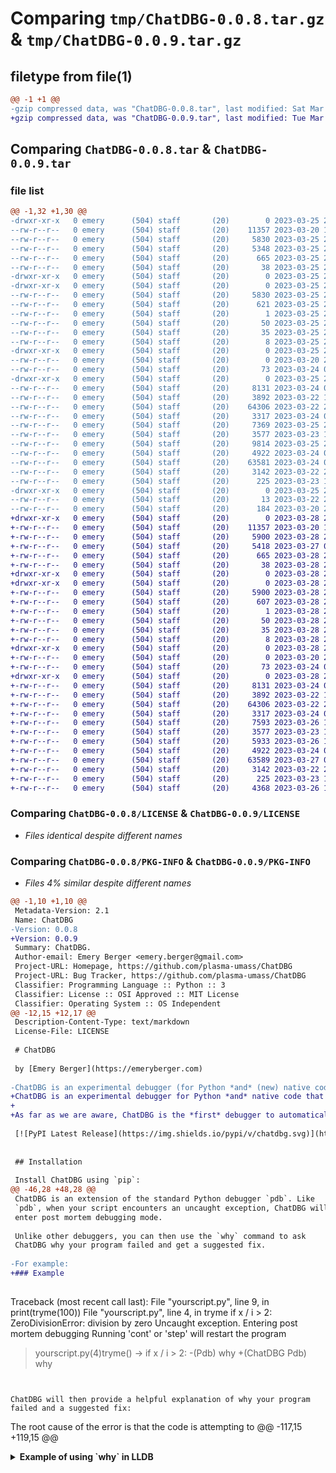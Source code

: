 # Comparing `tmp/ChatDBG-0.0.8.tar.gz` & `tmp/ChatDBG-0.0.9.tar.gz`

## filetype from file(1)

```diff
@@ -1 +1 @@
-gzip compressed data, was "ChatDBG-0.0.8.tar", last modified: Sat Mar 25 23:25:08 2023, max compression
+gzip compressed data, was "ChatDBG-0.0.9.tar", last modified: Tue Mar 28 23:23:15 2023, max compression
```

## Comparing `ChatDBG-0.0.8.tar` & `ChatDBG-0.0.9.tar`

### file list

```diff
@@ -1,32 +1,30 @@
-drwxr-xr-x   0 emery      (504) staff       (20)        0 2023-03-25 23:25:08.703418 ChatDBG-0.0.8/
--rw-r--r--   0 emery      (504) staff       (20)    11357 2023-03-20 19:54:38.000000 ChatDBG-0.0.8/LICENSE
--rw-r--r--   0 emery      (504) staff       (20)     5830 2023-03-25 23:25:08.703270 ChatDBG-0.0.8/PKG-INFO
--rw-r--r--   0 emery      (504) staff       (20)     5348 2023-03-25 23:23:48.000000 ChatDBG-0.0.8/README.md
--rw-r--r--   0 emery      (504) staff       (20)      665 2023-03-25 23:24:36.000000 ChatDBG-0.0.8/pyproject.toml
--rw-r--r--   0 emery      (504) staff       (20)       38 2023-03-25 23:25:08.703456 ChatDBG-0.0.8/setup.cfg
-drwxr-xr-x   0 emery      (504) staff       (20)        0 2023-03-25 23:25:08.696667 ChatDBG-0.0.8/src/
-drwxr-xr-x   0 emery      (504) staff       (20)        0 2023-03-25 23:25:08.698162 ChatDBG-0.0.8/src/ChatDBG.egg-info/
--rw-r--r--   0 emery      (504) staff       (20)     5830 2023-03-25 23:25:08.000000 ChatDBG-0.0.8/src/ChatDBG.egg-info/PKG-INFO
--rw-r--r--   0 emery      (504) staff       (20)      621 2023-03-25 23:25:08.000000 ChatDBG-0.0.8/src/ChatDBG.egg-info/SOURCES.txt
--rw-r--r--   0 emery      (504) staff       (20)        1 2023-03-25 23:25:08.000000 ChatDBG-0.0.8/src/ChatDBG.egg-info/dependency_links.txt
--rw-r--r--   0 emery      (504) staff       (20)       50 2023-03-25 23:25:08.000000 ChatDBG-0.0.8/src/ChatDBG.egg-info/entry_points.txt
--rw-r--r--   0 emery      (504) staff       (20)       35 2023-03-25 23:25:08.000000 ChatDBG-0.0.8/src/ChatDBG.egg-info/requires.txt
--rw-r--r--   0 emery      (504) staff       (20)        8 2023-03-25 23:25:08.000000 ChatDBG-0.0.8/src/ChatDBG.egg-info/top_level.txt
-drwxr-xr-x   0 emery      (504) staff       (20)        0 2023-03-25 23:25:08.701631 ChatDBG-0.0.8/src/chatdbg/
--rw-r--r--   0 emery      (504) staff       (20)        0 2023-03-20 22:43:04.000000 ChatDBG-0.0.8/src/chatdbg/__init__.py
--rw-r--r--   0 emery      (504) staff       (20)       73 2023-03-24 01:39:19.000000 ChatDBG-0.0.8/src/chatdbg/__main__.py
-drwxr-xr-x   0 emery      (504) staff       (20)        0 2023-03-25 23:25:08.702257 ChatDBG-0.0.8/src/chatdbg/backup/
--rw-r--r--   0 emery      (504) staff       (20)     8131 2023-03-24 01:42:24.000000 ChatDBG-0.0.8/src/chatdbg/backup/chatdbg_lldb.py
--rw-r--r--   0 emery      (504) staff       (20)     3892 2023-03-22 15:09:26.000000 ChatDBG-0.0.8/src/chatdbg/backup/chatdbg_why.py
--rw-r--r--   0 emery      (504) staff       (20)    64306 2023-03-22 23:38:35.000000 ChatDBG-0.0.8/src/chatdbg/chatdbg-bak.py
--rw-r--r--   0 emery      (504) staff       (20)     3317 2023-03-24 02:28:55.000000 ChatDBG-0.0.8/src/chatdbg/chatdbg.py
--rw-r--r--   0 emery      (504) staff       (20)     7369 2023-03-25 23:21:17.000000 ChatDBG-0.0.8/src/chatdbg/chatdbg_gdb.py
--rw-r--r--   0 emery      (504) staff       (20)     3577 2023-03-23 12:17:58.000000 ChatDBG-0.0.8/src/chatdbg/chatdbg_ipdb.py
--rw-r--r--   0 emery      (504) staff       (20)     9814 2023-03-25 23:19:26.000000 ChatDBG-0.0.8/src/chatdbg/chatdbg_lldb.py
--rw-r--r--   0 emery      (504) staff       (20)     4922 2023-03-24 02:48:53.000000 ChatDBG-0.0.8/src/chatdbg/chatdbg_why.py
--rw-r--r--   0 emery      (504) staff       (20)    63581 2023-03-24 02:16:23.000000 ChatDBG-0.0.8/src/chatdbg/pdb.py
--rw-r--r--   0 emery      (504) staff       (20)     3142 2023-03-22 23:38:34.000000 ChatDBG-0.0.8/src/chatdbg/prompter.py
--rw-r--r--   0 emery      (504) staff       (20)      225 2023-03-23 12:21:24.000000 ChatDBG-0.0.8/src/chatdbg/testme.py
-drwxr-xr-x   0 emery      (504) staff       (20)        0 2023-03-25 23:25:08.702909 ChatDBG-0.0.8/test/
--rw-r--r--   0 emery      (504) staff       (20)       13 2023-03-22 22:43:17.000000 ChatDBG-0.0.8/test/test-issue1.py
--rw-r--r--   0 emery      (504) staff       (20)      184 2023-03-20 22:41:39.000000 ChatDBG-0.0.8/test/testme.py
+drwxr-xr-x   0 emery      (504) staff       (20)        0 2023-03-28 23:23:15.382860 ChatDBG-0.0.9/
+-rw-r--r--   0 emery      (504) staff       (20)    11357 2023-03-20 19:54:38.000000 ChatDBG-0.0.9/LICENSE
+-rw-r--r--   0 emery      (504) staff       (20)     5900 2023-03-28 23:23:15.382750 ChatDBG-0.0.9/PKG-INFO
+-rw-r--r--   0 emery      (504) staff       (20)     5418 2023-03-27 06:22:39.000000 ChatDBG-0.0.9/README.md
+-rw-r--r--   0 emery      (504) staff       (20)      665 2023-03-28 23:18:08.000000 ChatDBG-0.0.9/pyproject.toml
+-rw-r--r--   0 emery      (504) staff       (20)       38 2023-03-28 23:23:15.382893 ChatDBG-0.0.9/setup.cfg
+drwxr-xr-x   0 emery      (504) staff       (20)        0 2023-03-28 23:23:15.380016 ChatDBG-0.0.9/src/
+drwxr-xr-x   0 emery      (504) staff       (20)        0 2023-03-28 23:23:15.380972 ChatDBG-0.0.9/src/ChatDBG.egg-info/
+-rw-r--r--   0 emery      (504) staff       (20)     5900 2023-03-28 23:23:15.000000 ChatDBG-0.0.9/src/ChatDBG.egg-info/PKG-INFO
+-rw-r--r--   0 emery      (504) staff       (20)      607 2023-03-28 23:23:15.000000 ChatDBG-0.0.9/src/ChatDBG.egg-info/SOURCES.txt
+-rw-r--r--   0 emery      (504) staff       (20)        1 2023-03-28 23:23:15.000000 ChatDBG-0.0.9/src/ChatDBG.egg-info/dependency_links.txt
+-rw-r--r--   0 emery      (504) staff       (20)       50 2023-03-28 23:23:15.000000 ChatDBG-0.0.9/src/ChatDBG.egg-info/entry_points.txt
+-rw-r--r--   0 emery      (504) staff       (20)       35 2023-03-28 23:23:15.000000 ChatDBG-0.0.9/src/ChatDBG.egg-info/requires.txt
+-rw-r--r--   0 emery      (504) staff       (20)        8 2023-03-28 23:23:15.000000 ChatDBG-0.0.9/src/ChatDBG.egg-info/top_level.txt
+drwxr-xr-x   0 emery      (504) staff       (20)        0 2023-03-28 23:23:15.382366 ChatDBG-0.0.9/src/chatdbg/
+-rw-r--r--   0 emery      (504) staff       (20)        0 2023-03-20 22:43:04.000000 ChatDBG-0.0.9/src/chatdbg/__init__.py
+-rw-r--r--   0 emery      (504) staff       (20)       73 2023-03-24 01:39:19.000000 ChatDBG-0.0.9/src/chatdbg/__main__.py
+drwxr-xr-x   0 emery      (504) staff       (20)        0 2023-03-28 23:23:15.382603 ChatDBG-0.0.9/src/chatdbg/backup/
+-rw-r--r--   0 emery      (504) staff       (20)     8131 2023-03-24 01:42:24.000000 ChatDBG-0.0.9/src/chatdbg/backup/chatdbg_lldb.py
+-rw-r--r--   0 emery      (504) staff       (20)     3892 2023-03-22 15:09:26.000000 ChatDBG-0.0.9/src/chatdbg/backup/chatdbg_why.py
+-rw-r--r--   0 emery      (504) staff       (20)    64306 2023-03-22 23:38:35.000000 ChatDBG-0.0.9/src/chatdbg/chatdbg-bak.py
+-rw-r--r--   0 emery      (504) staff       (20)     3317 2023-03-24 02:28:55.000000 ChatDBG-0.0.9/src/chatdbg/chatdbg.py
+-rw-r--r--   0 emery      (504) staff       (20)     7593 2023-03-26 18:06:56.000000 ChatDBG-0.0.9/src/chatdbg/chatdbg_gdb.py
+-rw-r--r--   0 emery      (504) staff       (20)     3577 2023-03-23 12:17:58.000000 ChatDBG-0.0.9/src/chatdbg/chatdbg_ipdb.py
+-rw-r--r--   0 emery      (504) staff       (20)     5933 2023-03-26 18:08:02.000000 ChatDBG-0.0.9/src/chatdbg/chatdbg_lldb.py
+-rw-r--r--   0 emery      (504) staff       (20)     4922 2023-03-24 02:48:53.000000 ChatDBG-0.0.9/src/chatdbg/chatdbg_why.py
+-rw-r--r--   0 emery      (504) staff       (20)    63589 2023-03-27 06:18:33.000000 ChatDBG-0.0.9/src/chatdbg/pdb.py
+-rw-r--r--   0 emery      (504) staff       (20)     3142 2023-03-22 23:38:34.000000 ChatDBG-0.0.9/src/chatdbg/prompter.py
+-rw-r--r--   0 emery      (504) staff       (20)      225 2023-03-23 12:21:24.000000 ChatDBG-0.0.9/src/chatdbg/testme.py
+-rw-r--r--   0 emery      (504) staff       (20)     4368 2023-03-26 18:09:03.000000 ChatDBG-0.0.9/src/chatdbg/utils.py
```

### Comparing `ChatDBG-0.0.8/LICENSE` & `ChatDBG-0.0.9/LICENSE`

 * *Files identical despite different names*

### Comparing `ChatDBG-0.0.8/PKG-INFO` & `ChatDBG-0.0.9/PKG-INFO`

 * *Files 4% similar despite different names*

```diff
@@ -1,10 +1,10 @@
 Metadata-Version: 2.1
 Name: ChatDBG
-Version: 0.0.8
+Version: 0.0.9
 Summary: ChatDBG.
 Author-email: Emery Berger <emery.berger@gmail.com>
 Project-URL: Homepage, https://github.com/plasma-umass/ChatDBG
 Project-URL: Bug Tracker, https://github.com/plasma-umass/ChatDBG
 Classifier: Programming Language :: Python :: 3
 Classifier: License :: OSI Approved :: MIT License
 Classifier: Operating System :: OS Independent
@@ -12,15 +12,17 @@
 Description-Content-Type: text/markdown
 License-File: LICENSE
 
 # ChatDBG
 
 by [Emery Berger](https://emeryberger.com)
 
-ChatDBG is an experimental debugger (for Python *and* (new) native code) that integrates large language models to help debug your code. With ChatDBG, you can ask your debugger "why" your program failed, and it will provide a suggested fix. As far as we are aware, ChatDBG is the first debugger to automatically perform root cause analysis and to provide suggested fixes. This is an alpha release; we greatly welcome feedback and suggestions!
+ChatDBG is an experimental debugger for Python *and* native code that integrates large language models into a standard debugger (`pdb`, `lldb`, and `gdb`) to help debug your code. With ChatDBG, you can ask your debugger "why" your program failed, and it will provide a suggested fix.
+
+As far as we are aware, ChatDBG is the *first* debugger to automatically perform root cause analysis and to provide suggested fixes. This is an alpha release; we greatly welcome feedback and suggestions!
 
 [![PyPI Latest Release](https://img.shields.io/pypi/v/chatdbg.svg)](https://pypi.org/project/chatdbg/)[![Downloads](https://pepy.tech/badge/chatdbg)](https://pepy.tech/project/chatdbg) [![Downloads](https://pepy.tech/badge/chatdbg/month)](https://pepy.tech/project/chatdbg) ![Python versions](https://img.shields.io/pypi/pyversions/chatdbg.svg?style=flat-square)
 
 
 ## Installation
 
 Install ChatDBG using `pip`:
@@ -46,28 +48,28 @@
 ChatDBG is an extension of the standard Python debugger `pdb`. Like
 `pdb`, when your script encounters an uncaught exception, ChatDBG will
 enter post mortem debugging mode.
 
 Unlike other debuggers, you can then use the `why` command to ask
 ChatDBG why your program failed and get a suggested fix.
 
-For example:
+### Example
 
 ```
 Traceback (most recent call last):
   File "yourscript.py", line 9, in <module>
     print(tryme(100))
   File "yourscript.py", line 4, in tryme
     if x / i > 2:
 ZeroDivisionError: division by zero
 Uncaught exception. Entering post mortem debugging
 Running 'cont' or 'step' will restart the program
 > yourscript.py(4)tryme()
 -> if x / i > 2:
-(Pdb) why
+(ChatDBG Pdb) why
 ```
 
 
 ChatDBG will then provide a helpful explanation of why your program failed and a suggested fix:
 
 ```
 The root cause of the error is that the code is attempting to
@@ -117,15 +119,15 @@
 
 <details>
 <summary>
 <B>Example of using `why` in LLDB</B>
 </summary>
 
 ```
-(lldb) run
+(ChatDBG lldb) run
 Process 91113 launched: '/Users/emery/git/chatdbg/test/a.out' (arm64)
 TEST 1
 TEST -422761288
 TEST 0
 TEST 0
 TEST 0
 TEST 0
@@ -143,15 +145,15 @@
    10    int main()
 Target 0: (a.out) stopped.
 ```
 
 Now you can ask `why`:
 
 ```
-(lldb) why
+(ChatDBG lldb) why
 The root cause of this error is an out-of-bounds memory access. The
 program is trying to access an element of the `x` array that is beyond
 its allocated size. Specifically, when `n` is large enough (greater
 than or equal to 1), the expression `n * 10000` causes the program to
 access memory beyond the end of the `x` array.
 
 To fix this error, we can check that the index is within bounds before
```

### Comparing `ChatDBG-0.0.8/README.md` & `ChatDBG-0.0.9/README.md`

 * *Files 5% similar despite different names*

```diff
@@ -1,12 +1,14 @@
 # ChatDBG
 
 by [Emery Berger](https://emeryberger.com)
 
-ChatDBG is an experimental debugger (for Python *and* (new) native code) that integrates large language models to help debug your code. With ChatDBG, you can ask your debugger "why" your program failed, and it will provide a suggested fix. As far as we are aware, ChatDBG is the first debugger to automatically perform root cause analysis and to provide suggested fixes. This is an alpha release; we greatly welcome feedback and suggestions!
+ChatDBG is an experimental debugger for Python *and* native code that integrates large language models into a standard debugger (`pdb`, `lldb`, and `gdb`) to help debug your code. With ChatDBG, you can ask your debugger "why" your program failed, and it will provide a suggested fix.
+
+As far as we are aware, ChatDBG is the *first* debugger to automatically perform root cause analysis and to provide suggested fixes. This is an alpha release; we greatly welcome feedback and suggestions!
 
 [![PyPI Latest Release](https://img.shields.io/pypi/v/chatdbg.svg)](https://pypi.org/project/chatdbg/)[![Downloads](https://pepy.tech/badge/chatdbg)](https://pepy.tech/project/chatdbg) [![Downloads](https://pepy.tech/badge/chatdbg/month)](https://pepy.tech/project/chatdbg) ![Python versions](https://img.shields.io/pypi/pyversions/chatdbg.svg?style=flat-square)
 
 
 ## Installation
 
 Install ChatDBG using `pip`:
@@ -32,28 +34,28 @@
 ChatDBG is an extension of the standard Python debugger `pdb`. Like
 `pdb`, when your script encounters an uncaught exception, ChatDBG will
 enter post mortem debugging mode.
 
 Unlike other debuggers, you can then use the `why` command to ask
 ChatDBG why your program failed and get a suggested fix.
 
-For example:
+### Example
 
 ```
 Traceback (most recent call last):
   File "yourscript.py", line 9, in <module>
     print(tryme(100))
   File "yourscript.py", line 4, in tryme
     if x / i > 2:
 ZeroDivisionError: division by zero
 Uncaught exception. Entering post mortem debugging
 Running 'cont' or 'step' will restart the program
 > yourscript.py(4)tryme()
 -> if x / i > 2:
-(Pdb) why
+(ChatDBG Pdb) why
 ```
 
 
 ChatDBG will then provide a helpful explanation of why your program failed and a suggested fix:
 
 ```
 The root cause of the error is that the code is attempting to
@@ -103,15 +105,15 @@
 
 <details>
 <summary>
 <B>Example of using `why` in LLDB</B>
 </summary>
 
 ```
-(lldb) run
+(ChatDBG lldb) run
 Process 91113 launched: '/Users/emery/git/chatdbg/test/a.out' (arm64)
 TEST 1
 TEST -422761288
 TEST 0
 TEST 0
 TEST 0
 TEST 0
@@ -129,15 +131,15 @@
    10    int main()
 Target 0: (a.out) stopped.
 ```
 
 Now you can ask `why`:
 
 ```
-(lldb) why
+(ChatDBG lldb) why
 The root cause of this error is an out-of-bounds memory access. The
 program is trying to access an element of the `x` array that is beyond
 its allocated size. Specifically, when `n` is large enough (greater
 than or equal to 1), the expression `n * 10000` causes the program to
 access memory beyond the end of the `x` array.
 
 To fix this error, we can check that the index is within bounds before
```

### Comparing `ChatDBG-0.0.8/pyproject.toml` & `ChatDBG-0.0.9/pyproject.toml`

 * *Files 1% similar despite different names*

```diff
@@ -1,14 +1,14 @@
 [build-system]
 requires = ["setuptools>=61.0"]
 build-backend = "setuptools.build_meta"
 
 [project]
 name = "ChatDBG"
-version = "0.0.8"
+version = "0.0.9"
 authors = [
   { name="Emery Berger", email="emery.berger@gmail.com" },
 ]
 dependencies = ["openai>=0.27.0", "openai_async>=0.0.3"]
 description = "ChatDBG."
 readme = "README.md"
 requires-python = ">=3.7"
```

### Comparing `ChatDBG-0.0.8/src/ChatDBG.egg-info/PKG-INFO` & `ChatDBG-0.0.9/src/ChatDBG.egg-info/PKG-INFO`

 * *Files 4% similar despite different names*

```diff
@@ -1,10 +1,10 @@
 Metadata-Version: 2.1
 Name: ChatDBG
-Version: 0.0.8
+Version: 0.0.9
 Summary: ChatDBG.
 Author-email: Emery Berger <emery.berger@gmail.com>
 Project-URL: Homepage, https://github.com/plasma-umass/ChatDBG
 Project-URL: Bug Tracker, https://github.com/plasma-umass/ChatDBG
 Classifier: Programming Language :: Python :: 3
 Classifier: License :: OSI Approved :: MIT License
 Classifier: Operating System :: OS Independent
@@ -12,15 +12,17 @@
 Description-Content-Type: text/markdown
 License-File: LICENSE
 
 # ChatDBG
 
 by [Emery Berger](https://emeryberger.com)
 
-ChatDBG is an experimental debugger (for Python *and* (new) native code) that integrates large language models to help debug your code. With ChatDBG, you can ask your debugger "why" your program failed, and it will provide a suggested fix. As far as we are aware, ChatDBG is the first debugger to automatically perform root cause analysis and to provide suggested fixes. This is an alpha release; we greatly welcome feedback and suggestions!
+ChatDBG is an experimental debugger for Python *and* native code that integrates large language models into a standard debugger (`pdb`, `lldb`, and `gdb`) to help debug your code. With ChatDBG, you can ask your debugger "why" your program failed, and it will provide a suggested fix.
+
+As far as we are aware, ChatDBG is the *first* debugger to automatically perform root cause analysis and to provide suggested fixes. This is an alpha release; we greatly welcome feedback and suggestions!
 
 [![PyPI Latest Release](https://img.shields.io/pypi/v/chatdbg.svg)](https://pypi.org/project/chatdbg/)[![Downloads](https://pepy.tech/badge/chatdbg)](https://pepy.tech/project/chatdbg) [![Downloads](https://pepy.tech/badge/chatdbg/month)](https://pepy.tech/project/chatdbg) ![Python versions](https://img.shields.io/pypi/pyversions/chatdbg.svg?style=flat-square)
 
 
 ## Installation
 
 Install ChatDBG using `pip`:
@@ -46,28 +48,28 @@
 ChatDBG is an extension of the standard Python debugger `pdb`. Like
 `pdb`, when your script encounters an uncaught exception, ChatDBG will
 enter post mortem debugging mode.
 
 Unlike other debuggers, you can then use the `why` command to ask
 ChatDBG why your program failed and get a suggested fix.
 
-For example:
+### Example
 
 ```
 Traceback (most recent call last):
   File "yourscript.py", line 9, in <module>
     print(tryme(100))
   File "yourscript.py", line 4, in tryme
     if x / i > 2:
 ZeroDivisionError: division by zero
 Uncaught exception. Entering post mortem debugging
 Running 'cont' or 'step' will restart the program
 > yourscript.py(4)tryme()
 -> if x / i > 2:
-(Pdb) why
+(ChatDBG Pdb) why
 ```
 
 
 ChatDBG will then provide a helpful explanation of why your program failed and a suggested fix:
 
 ```
 The root cause of the error is that the code is attempting to
@@ -117,15 +119,15 @@
 
 <details>
 <summary>
 <B>Example of using `why` in LLDB</B>
 </summary>
 
 ```
-(lldb) run
+(ChatDBG lldb) run
 Process 91113 launched: '/Users/emery/git/chatdbg/test/a.out' (arm64)
 TEST 1
 TEST -422761288
 TEST 0
 TEST 0
 TEST 0
 TEST 0
@@ -143,15 +145,15 @@
    10    int main()
 Target 0: (a.out) stopped.
 ```
 
 Now you can ask `why`:
 
 ```
-(lldb) why
+(ChatDBG lldb) why
 The root cause of this error is an out-of-bounds memory access. The
 program is trying to access an element of the `x` array that is beyond
 its allocated size. Specifically, when `n` is large enough (greater
 than or equal to 1), the expression `n * 10000` causes the program to
 access memory beyond the end of the `x` array.
 
 To fix this error, we can check that the index is within bounds before
```

### Comparing `ChatDBG-0.0.8/src/ChatDBG.egg-info/SOURCES.txt` & `ChatDBG-0.0.9/src/ChatDBG.egg-info/SOURCES.txt`

 * *Files 20% similar despite different names*

```diff
@@ -14,11 +14,10 @@
 src/chatdbg/chatdbg_gdb.py
 src/chatdbg/chatdbg_ipdb.py
 src/chatdbg/chatdbg_lldb.py
 src/chatdbg/chatdbg_why.py
 src/chatdbg/pdb.py
 src/chatdbg/prompter.py
 src/chatdbg/testme.py
+src/chatdbg/utils.py
 src/chatdbg/backup/chatdbg_lldb.py
-src/chatdbg/backup/chatdbg_why.py
-test/test-issue1.py
-test/testme.py
+src/chatdbg/backup/chatdbg_why.py
```

### Comparing `ChatDBG-0.0.8/src/chatdbg/backup/chatdbg_lldb.py` & `ChatDBG-0.0.9/src/chatdbg/backup/chatdbg_lldb.py`

 * *Files identical despite different names*

### Comparing `ChatDBG-0.0.8/src/chatdbg/backup/chatdbg_why.py` & `ChatDBG-0.0.9/src/chatdbg/backup/chatdbg_why.py`

 * *Files identical despite different names*

### Comparing `ChatDBG-0.0.8/src/chatdbg/chatdbg-bak.py` & `ChatDBG-0.0.9/src/chatdbg/chatdbg-bak.py`

 * *Files identical despite different names*

### Comparing `ChatDBG-0.0.8/src/chatdbg/chatdbg.py` & `ChatDBG-0.0.9/src/chatdbg/chatdbg.py`

 * *Files identical despite different names*

### Comparing `ChatDBG-0.0.8/src/chatdbg/chatdbg_gdb.py` & `ChatDBG-0.0.9/src/chatdbg/chatdbg_gdb.py`

 * *Files 6% similar despite different names*

```diff
@@ -158,17 +158,21 @@
         return ''
 
     stack_trace = ""
     source_code = ""
 
     frames = []
     frame = gdb.selected_frame()
+
+    # magic number - don't bother walking up more than this many frames.
+    # This is just to prevent overwhelming OpenAI (or to cope with a stack overflow!).
+    max_frames = 10
     
     # Walk the stack and build up the frames list.
-    while frame is not None:
+    while frame is not None and max_frames > 0:
         func_name = frame.name()
         symtab_and_line = frame.find_sal()
         if symtab_and_line.symtab is not None:
             filename = symtab_and_line.symtab.filename
         else:
             filename = None
         if symtab_and_line.line is not None:
@@ -183,14 +187,15 @@
         for symbol in block:
             if symbol.is_argument:
                 name = symbol.name
                 value = frame.read_var(name)
                 args.append((name, value))
         frames.append((filename, func_name, args, lineno, colno))
         frame = frame.older()
+        max_frames -= 1
 
     # Now build the stack trace and source code strings.
     for i, frame_info in enumerate(frames):
         file_name = frame_info[0]
         func_name = frame_info[1]
         line_num = frame_info[3]
         arg_list = []
```

### Comparing `ChatDBG-0.0.8/src/chatdbg/chatdbg_ipdb.py` & `ChatDBG-0.0.9/src/chatdbg/chatdbg_ipdb.py`

 * *Files identical despite different names*

### Comparing `ChatDBG-0.0.8/src/chatdbg/chatdbg_why.py` & `ChatDBG-0.0.9/src/chatdbg/chatdbg_why.py`

 * *Files identical despite different names*

### Comparing `ChatDBG-0.0.8/src/chatdbg/pdb.py` & `ChatDBG-0.0.9/src/chatdbg/pdb.py`

 * *Files 1% similar despite different names*

```diff
@@ -211,15 +211,15 @@
     def __init__(self, completekey='tab', stdin=None, stdout=None, skip=None,
                  nosigint=False, readrc=True):
         bdb.Bdb.__init__(self, skip=skip)
         cmd.Cmd.__init__(self, completekey, stdin, stdout)
         sys.audit("pdb.Pdb")
         if stdout:
             self.use_rawinput = 0
-        self.prompt = '(Pdb) '
+        self.prompt = '(ChatDBG Pdb) '
         self.aliases = {}
         self.displaying = {}
         self.mainpyfile = ''
         self._wait_for_mainpyfile = False
         self.tb_lineno = {}
         # Try to load readline if it exists
         try:
```

### Comparing `ChatDBG-0.0.8/src/chatdbg/prompter.py` & `ChatDBG-0.0.9/src/chatdbg/prompter.py`

 * *Files identical despite different names*

